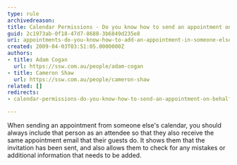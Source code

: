 ```yaml
---
type: rule
archivedreason: 
title: Calendar Permissions - Do you know how to send an appointment on behalf of someone else?
guid: 2c1973ab-0f18-47d7-8688-3b6849d235e8
uri: appointments-do-you-know-how-to-add-an-appointment-in-someone-elses-calendar
created: 2009-04-03T03:51:05.0000000Z
authors:
- title: Adam Cogan
  url: https://ssw.com.au/people/adam-cogan
- title: Cameron Shaw
  url: https://ssw.com.au/people/cameron-shaw
related: []
redirects:
- calendar-permissions-do-you-know-how-to-send-an-appointment-on-behalf-of-someone-else

---
```



When sending an appointment from someone else's calendar, you should always include that person as an attendee so that they also receive the same appointment email that their guests do. It shows them that the invitation has been sent, and also allows them to check for any mistakes or additional information that needs to be added.
<br><excerpt class='endintro'></excerpt><br>



